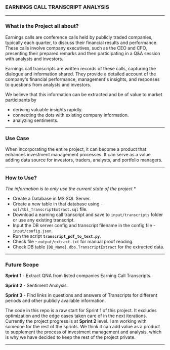 ### EARNINGS CALL TRANSCRIPT ANALYSIS 
---------------------------------------------------------------------------------

### What is the Project all about?

Earnings calls are conference calls held by publicly traded companies, typically each quarter, to discuss their financial results and performance. These calls involve company executives, such as the CEO and CFO, presenting their prepared remarks and then participating in a Q&A session with analysts and investors.

Earnings call transcripts are written records of these calls, capturing the dialogue and information shared. They provide a detailed account of the company's financial performance, management's insights, and responses to questions from analysts and investors.

We believe that this information can be extracted and be of value to market participants by 
- deriving valuable insights rapidly.
- connecting the dots with existing company information.
- analyzing sentiments.

---------------------------------------------------------------------------------

### Use Case

When incorporating the entire project, it can become a product that enhances investment management processes. It can serve as a value adding data source for investors, traders, analysts, and portfolio managers.

---------------------------------------------------------------------------------

### How to Use?

_The information is to only use the current state of the project_ *

- Create a Database in MS SQL Server.
- Create a new table in that database using - `sql/tbl_TranscriptExtract.sql` file.
- Download a earning call transcript and save to `input/transcripts` folder or use any existing transcript.
- Input the DB server config and transcript filename in the config file - `input/config.json`.
- Run the script **`transcript_pdf_to_text.py`**.
- Check file - `output/extract.txt` for manual proof reading.
- Check DB table `{DB_Name}.dbo.TranscriptExtract` for the extracted data.

---------------------------------------------------------------------------------

### Future Scope 

**Sprint 1** - Extract QNA from listed companies Earning Call Transcripts.

**Sprint 2** - Sentiment Analysis.

**Sprint 3** - Find links in questions and answers of Transcripts for different periods and other publicly available information.

The code in this repo is a raw start for Sprint 1 of this project. It excludes optimization and the edge cases taken care of in the next iterations. Currently the project progress is at **Sprint 2** level. I am working with someone for the rest of the sprints. We think it can add value as a product to supplement the process of investment management and analysis, which is why we have decided to keep the rest of the project private.

---------------------------------------------------------------------------------
